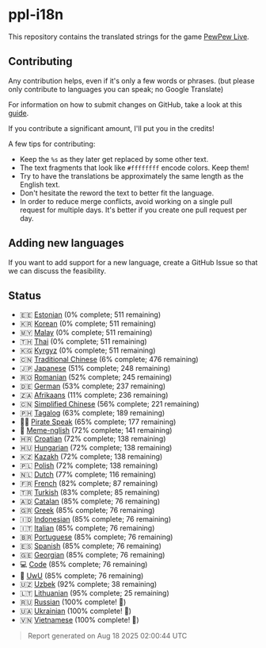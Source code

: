 [//]: # "This file is automatically generated by generate_readme.py"

# ppl-i18n

This repository contains the translated strings for the game [PewPew Live](https://pewpew.live).

## Contributing

Any contribution helps, even if it's only a few words or phrases.
(but please only contribute to languages you can speak; no Google Translate)

For information on how to submit changes on GitHub, take a look at this [guide](https://docs.github.com/en/free-pro-team@latest/github/managing-files-in-a-repository/editing-files-in-another-users-repository).

If you contribute a significant amount, I'll put you in the credits!

A few tips for contributing:

* Keep the `%s` as they later get replaced by some other text.
* The text fragments that look like `#ffffffff` encode colors. Keep them!
* Try to have the translations be approximately the same length as the English text.
* Don't hesitate the reword the text to better fit the language.
* In order to reduce merge conflicts, avoid working on a single pull request for multiple days. It's better if you create one pull request per day.

## Adding new languages

If you want to add support for a new language, create a GitHub Issue so that we can discuss
the feasibility.

## Status

* 🇪🇪 [Estonian](/translations/est.po) (0% complete; 511 remaining)
* 🇰🇷 [Korean](/translations/kor.po) (0% complete; 511 remaining)
* 🇲🇾 [Malay](/translations/msa.po) (0% complete; 511 remaining)
* 🇹🇭 [Thai](/translations/tha.po) (0% complete; 511 remaining)
* 🇰🇬 [Kyrgyz](/translations/kir.po) (0% complete; 511 remaining)
* 🇨🇳 [Traditional Chinese](/translations/cht.po) (6% complete; 476 remaining)
* 🇯🇵 [Japanese](/translations/jpn.po) (51% complete; 248 remaining)
* 🇷🇴 [Romanian](/translations/ron.po) (52% complete; 245 remaining)
* 🇩🇪 [German](/translations/deu.po) (53% complete; 237 remaining)
* 🇿🇦 [Afrikaans](/translations/afr.po) (11% complete; 236 remaining)
* 🇨🇳 [Simplified Chinese](/translations/chs.po) (56% complete; 221 remaining)
* 🇵🇭 [Tagalog](/translations/tgl.po) (63% complete; 189 remaining)
* 🏴‍☠️ [Pirate Speak](/translations/pirate.po) (65% complete; 177 remaining)
* 🐸 [Meme-nglish](/translations/meme.po) (72% complete; 141 remaining)
* 🇭🇷 [Croatian](/translations/hrv.po) (72% complete; 138 remaining)
* 🇭🇺 [Hungarian](/translations/hun.po) (72% complete; 138 remaining)
* 🇰🇿 [Kazakh](/translations/kaz.po) (72% complete; 138 remaining)
* 🇵🇱 [Polish](/translations/pol.po) (72% complete; 138 remaining)
* 🇳🇱 [Dutch](/translations/nld.po) (77% complete; 116 remaining)
* 🇫🇷 [French](/translations/fra.po) (82% complete; 87 remaining)
* 🇹🇷 [Turkish](/translations/tur.po) (83% complete; 85 remaining)
* 🇦🇩 [Catalan](/translations/cat.po) (85% complete; 76 remaining)
* 🇬🇷 [Greek](/translations/ell.po) (85% complete; 76 remaining)
* 🇮🇩 [Indonesian](/translations/ind.po) (85% complete; 76 remaining)
* 🇮🇹 [Italian](/translations/ita.po) (85% complete; 76 remaining)
* 🇧🇷 [Portuguese](/translations/por.po) (85% complete; 76 remaining)
* 🇪🇸 [Spanish](/translations/spa.po) (85% complete; 76 remaining)
* 🇬🇪 [Georgian](/translations/kat.po) (85% complete; 76 remaining)
* 💻 [Code](/translations/code.po) (85% complete; 76 remaining)
* 🥰 [UwU](/translations/uwu.po) (85% complete; 76 remaining)
* 🇺🇿 [Uzbek](/translations/uzb.po) (92% complete; 38 remaining)
* 🇱🇹 [Lithuanian](/translations/lit.po) (95% complete; 25 remaining)
* 🇷🇺 [Russian](/translations/rus.po) (100% complete! 🎉)
* 🇺🇦 [Ukrainian](/translations/ukr.po) (100% complete! 🎉)
* 🇻🇳 [Vietnamese](/translations/vie.po) (100% complete! 🎉)

> Report generated on Aug 18 2025 02:00:44 UTC
